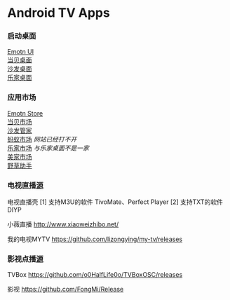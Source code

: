 # Android TV Apps

### 启动桌面

[Emotn UI](https://app.emotn.com/ui/)  
[当贝桌面](https://www.dangbei.com/zhuomian/)  
[沙发桌面](https://www.shafa.com/launcher)  
[乐家桌面](https://lejiazm.com/)  

### 应用市场

[Emotn Store](https://app.emotn.com/)  
[当贝市场](https://www.dangbei.com/apps/)  
[沙发管家](https://www.shafa.com/market)  
[蚂蚁市场](http://www.mayiapk.com/) *网站已经打不开*  
[乐家市场](https://www.mylejia.com/market) *与乐家桌面不是一家*  
[美家市场](https://www.mjapk.com/mjapp/)  
[野草助手](https://www.yecao.fun/)

### 电视直播[源](https://github.com/vinswu/vinswu.github.io/blob/main/live/readme.md#直播源)

电视直播壳 [1] 支持M3U的软件 TivoMate、Perfect Player  [2] 支持TXT的软件 DIYP  

小薇直播 http://www.xiaoweizhibo.net/  

我的电视MYTV https://github.com/lizongying/my-tv/releases

### 影视点播[源](https://github.com/vinswu/vinswu.github.io/tree/main/tvbox#在线接口)

TVBox https://github.com/o0HalfLife0o/TVBoxOSC/releases   

影视 https://github.com/FongMi/Release
